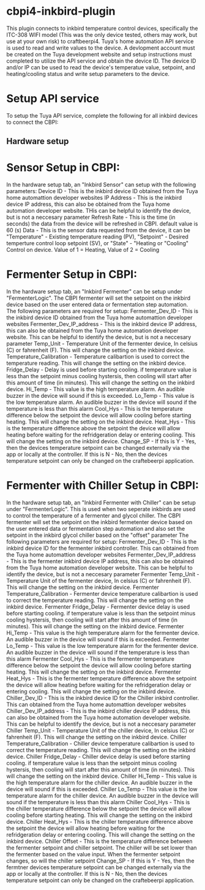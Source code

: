 # cbpi4-inkbird-plugin

This plugin connects to inkbird temperature control devices, specifically the ITC-308 WIFI model (This was the only device tested, others may work, but use at your own risk) to craftbeerpi4. Tuya's home automation API service is used to read and write values to the device. A devlopment account must be created on the Tuya development website and setup instructions must completed to utilize the API service and obtain the device ID. The device ID and/or IP can be used to read the device's temperatue value, setpoint, and heating/cooling status and write setup parameters to the device. 

# Setup API service
To setup the Tuya API service, complete the following for all inkbird devices to connect the CBPI:



## Hardware setup

# Sensor Setup in CBPI:
In the hardware setup tab, an "Inkbird Sensor" can setup with the following parameters:
Device ID - This is the inkbird device ID obtained from the Tuya home automattion developer websites
IP Address - This is the inkbird device IP address, this can also be obtained from the Tuya home automation developer website. THis can be helpful to identify the device, but is not a neccesary parameter
Refresh Rate - This is the time (in seconds) the data from the device will be refreshed in CBPI. default value is 60 (s)
Data - This is the sensor data requested from the device, it can be "Temperature" - Existing temperature reading (PV), "Setpoint" - Desired temperture control loop setpoint (SV), or "State" - "Heating or "Cooling" Control on device. Value of 1 = Heating, Value of 2 = Cooling


# Fermenter Setup in CBPI:
In the hardware setup tab, an "Inkbird Fermenter" can be setup under "FermenterLogic". The CBPI fermenter will set the setpoint on the inkbird device based on the user entered data or fermentation step automation.
The following parameters are required for setup:
Fermenter_Dev_ID - This is the inkbird device ID obtained from the Tuya home automattion developer websites
Fermenter_Dev_IP_address - This is the inkbird device IP address, this can also be obtained from the Tuya home automation developer website. This can be helpful to identify the device, but is not a neccesary parameter
Temp_Unit - Temperature Unit of the fermenter device, In celsius (C) or fahrenheit (F). This will change the setting on the inkbird device.
Temperature_Calibration - Temperature calibartion is used to correct the temperature reading. This will change the setting on the inkbird device.
Fridge_Delay - Delay is used before starting cooling. if temperature value is less than the setpoint minus cooling hystersis, then cooling will start after this amount of time (in minutes). This will change the setting on the inkbird device.
Hi_Temp - This value is the high temperature alarm. An audible buzzer in the device will sound if this is exceeded. 
Lo_Temp - This value is the low temperature alarm. An audible buzzer in the device will sound if the temperature is less than this alarm
Cool_Hys - This is the temperature difference below the setpoint the device will allow cooling before starting heating. This will change the setting on the inkbird device.
Heat_Hys - This is the temperature difference above the setpoint the device will allow heating before waiting for the refridgeration delay or entering cooling. This will change the setting on the inkbird device.
Change_SP - If this is Y - Yes, then the devices temperature setpoint can be changed externally via the app or locally at the controller. If this is N - No, then the devices temperature setpoint can only be changed on the craftebeerpi application.

# Fermenter with Chiller Setup in CBPI:
In the hardware setup tab, an "Inkbird Fermenter with Chiller" can be setup under "FermenterLogic". This is used when two seperate inkbirds are used to control the temperature of a fermenter and glycol chiller. The CBPI fermenter will set the setpoint on the inkbird fermetenter device based on the user entered data or fermentation step automation and also set the setpoint in the inkbird glycol chiller based on the "offset" parameter
The following parameters are required for setup:
Fermenter_Dev_ID - This is the inkbird device ID for the fermenter inkbird controller. This can obtained from the Tuya home automattion developer websites
Fermenter_Dev_IP_address - This is the fermenter inkbird device IP address, this can also be obtained from the Tuya home automation developer website. This can be helpful to identify the device, but is not a neccesary parameter
Fermenter Temp_Unit - Temperature Unit of the fermenter device, In celsius (C) or fahrenheit (F). This will change the setting on the inkbird device.
Fermenter Temperature_Calibration - Fermenter device temperature calibartion is used to correct the temperature reading. This will change the setting on the inkbird device.
Fermenter Fridge_Delay - Fermenter device delay is used before starting cooling. if temperature value is less than the setpoint minus cooling hystersis, then cooling will start after this amount of time (in minutes). This will change the setting on the inkbird device.
Fermenter Hi_Temp - This value is the high temperature alarm for the fermenter device. An audible buzzer in the device will sound if this is exceeded. 
Fermenter Lo_Temp - This value is the low temperature alarm for the fermenter device. An audible buzzer in the device will sound if the temperature is less than this alarm
Fermenter Cool_Hys - This is the fermenter temperature difference below the setpoint the device will allow cooling before starting heating. This will change the setting on the inkbird device.
Fermenter Heat_Hys - This is the fermenter temperature difference above the setpoint the device will allow heating before waiting for the refridgeration delay or entering cooling. This will change the setting on the inkbird device.
Chiller_Dev_ID - This is the inkbird device ID for the Chiller inkbird controller. This can obtained from the Tuya home automattion developer websites
Chiller_Dev_IP_address - This is the inkbird chiller device IP address, this can also be obtained from the Tuya home automation developer website. This can be helpful to identify the device, but is not a neccesary parameter
Chiller Temp_Unit - Temperature Unit of the chiller device, In celsius (C) or fahrenheit (F). This will change the setting on the inkbird device.
Chiller Temperature_Calibration - Chiller device temperature calibartion is used to correct the temperature reading. This will change the setting on the inkbird device.
Chiller Fridge_Delay - Chiller device delay is used before starting cooling. if temperature value is less than the setpoint minus cooling hystersis, then cooling will start after this amount of time (in minutes). This will change the setting on the inkbird device.
Chiller Hi_Temp - This value is the high temperature alarm for the chiller device. An audible buzzer in the device will sound if this is exceeded. 
Chiller Lo_Temp - This value is the low temperature alarm for the chiller device. An audible buzzer in the device will sound if the temperature is less than this alarm
Chiller Cool_Hys - This is the chiller temperature difference below the setpoint the device will allow cooling before starting heating. This will change the setting on the inkbird device.
Chiller Heat_Hys - This is the chiller temperature difference above the setpoint the device will allow heating before waiting for the refridgeration delay or entering cooling. This will change the setting on the inkbird device.
Chiller Offset - This is the temperature difference between the fermenter setpoint and chiller setpoint. The chiller will be set lower than the fermenter based on the value input. When the fermenter setpoint changes, so will the chiller setpoint
Change_SP - If this is Y - Yes, then the fermtner devices temperature setpoint can be changed externally via the app or locally at the controller. If this is N - No, then the devices temperature setpoint can only be changed on the craftebeerpi application.






